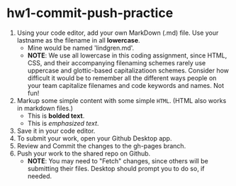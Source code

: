 # hw1-commit-push-practice

1. Using your code editor, add your own MarkDown (.md) file. Use your lastname as the filename in all **lowercase**.
   - Mine would be named 'lindgren.md'.
   - **NOTE**: We use all lowercase in this coding assignment, since HTML, CSS, and their accompanying filenaming schemes rarely use uppercase and glottic-based capitalizatioon schemes. Consider how difficult it would be to remember all the different ways people on your team capitalize filenames and code keywords and names. Not fun!
2. Markup some simple content with some simple `HTML`. (HTML also works in markdown files.)
   - This is <strong>bolded text</strong>.
   - This is <em>emphasized text</em>.
3. Save it in your code editor.
4. To submit your work, open your Github Desktop app.
5. Review and Commit the changes to the gh-pages branch.
6. Push your work to the shared repo on Github.
   - **NOTE**: You may need to "Fetch" changes, since others will be submitting their files. Desktop should prompt you to do so, if needed.
